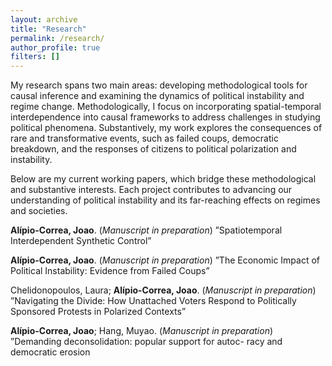 ```yaml
---
layout: archive
title: "Research"
permalink: /research/
author_profile: true
filters: []
---
```


My research spans two main areas: developing methodological tools for
causal inference and examining the dynamics of political instability and
regime change. Methodologically, I focus on incorporating
spatial-temporal interdependence into causal frameworks to address
challenges in studying political phenomena. Substantively, my work
explores the consequences of rare and transformative events, such as
failed coups, democratic breakdown, and the responses of citizens to
political polarization and instability.

Below are my current working papers, which bridge these methodological
and substantive interests. Each project contributes to advancing our
understanding of political instability and its far-reaching effects on
regimes and societies.




**Alípio-Correa, Joao**. (*Manuscript in preparation*) ”Spatiotemporal
Interdependent Synthetic Control”



**Alípio-Correa, Joao**. (*Manuscript in preparation*) ”The Economic
Impact of Political Instability: Evidence from Failed Coups”

Chelidonopoulos, Laura; **Alípio-Correa, Joao**. (*Manuscript in preparation*) ”Navigating the
Divide: How Unattached Voters Respond to Politically Sponsored Protests
in Polarized Contexts”

**Alípio-Correa, Joao**; Hang, Muyao. (*Manuscript in preparation*)
”Demanding deconsolidation: popular support for autoc- racy and
democratic erosion
